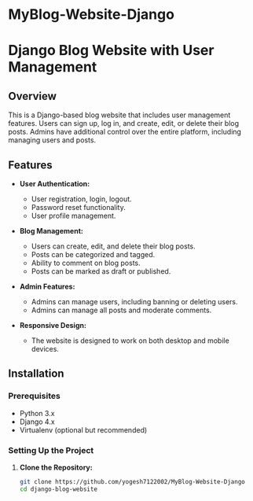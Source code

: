 # MyBlog-Website-Django
# Django Blog Website with User Management

## Overview
This is a Django-based blog website that includes user management features. Users can sign up, log in, and create, edit, or delete their blog posts. Admins have additional control over the entire platform, including managing users and posts.

## Features
- **User Authentication:**
  - User registration, login, logout.
  - Password reset functionality.
  - User profile management.

- **Blog Management:**
  - Users can create, edit, and delete their blog posts.
  - Posts can be categorized and tagged.
  - Ability to comment on blog posts.
  - Posts can be marked as draft or published.

- **Admin Features:**
  - Admins can manage users, including banning or deleting users.
  - Admins can manage all posts and moderate comments.

- **Responsive Design:**
  - The website is designed to work on both desktop and mobile devices.

## Installation

### Prerequisites
- Python 3.x
- Django 4.x
- Virtualenv (optional but recommended)

### Setting Up the Project

1. **Clone the Repository:**
   ```bash
   git clone https://github.com/yogesh7122002/MyBlog-Website-Django
   cd django-blog-website
